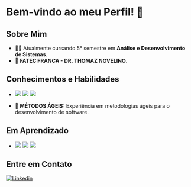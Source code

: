 # Bem-vindo ao meu Perfil! 👋 

## Sobre Mim

- 👨‍🎓 Atualmente cursando 5° semestre em **Análise e Desenvolvimento de Sistemas**.
- 🏫 **FATEC FRANCA - DR. THOMAZ NOVELINO**.

## Conhecimentos e Habilidades

- <img src="https://img.icons8.com/color/48/000000/git.png"/> <img src="https://img.icons8.com/fluent/48/000000/github.png"/> <img src="https://img.icons8.com/color/48/000000/javascript.png"/>
  
- 🔄 **MÉTODOS ÁGEIS:** Experiência em metodologias ágeis para o desenvolvimento de software.

## Em Aprendizado

- <img src="https://img.icons8.com/color/48/000000/java-coffee-cup-logo.png"/> <img src="https://img.icons8.com/office/48/000000/react.png"/> <img src="https://img.icons8.com/color/48/000000/sql.png"/>

## Entre em Contato

[![Linkedin](https://img.shields.io/badge/Linkedin-0077B5?style=for-the-badge&logo=linkedin&logoColor=white)](https://www.linkedin.com/in/dalila-bueno-562ba726b)




